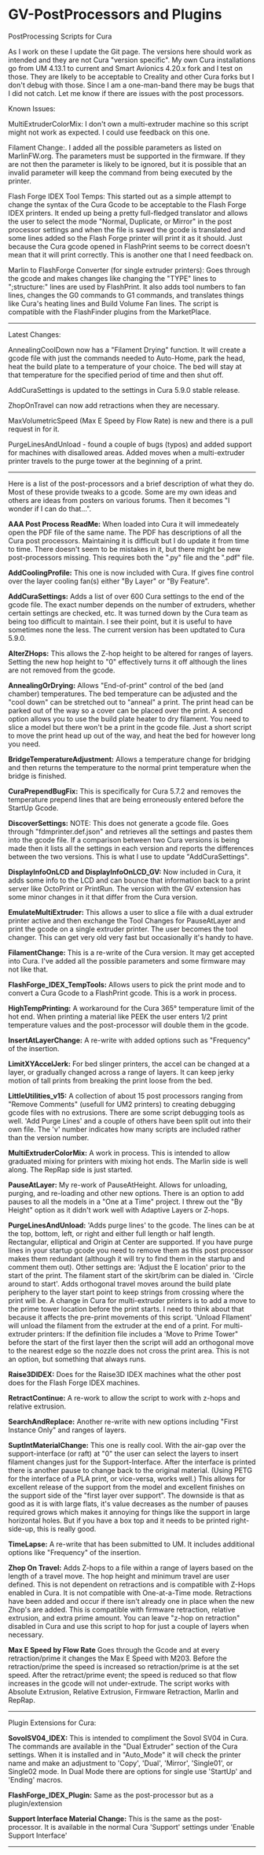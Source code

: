 # GV-PostProcessors and Plugins
 PostProcessing Scripts for Cura

As I work on these I update the Git page.  The versions here should work as intended and they are not Cura "version specific".  My own Cura installations go from UM 4.13.1 to current and Smart Avionics 4.20.x fork and I test on those.  They are likely to be acceptable to Creality and other Cura forks but I don't debug with those.  Since I am a one-man-band there may be bugs that I did not catch.  Let me know if there are issues with the post processors.

Known Issues:

MultiExtruderColorMix:
    I don't own a multi-extruder machine so this script might not work as expected.  I could use feedback on this one.
	
Filament Change:.
    I added all the possible parameters as listed on MarlinFW.org.  The parameters must be supported in the firmware.  If they are not then the parameter is likely to be ignored, but it is possible that an invalid parameter will keep the command from being executed by the printer.
	
Flash Forge IDEX Tool Temps:
    This started out as a simple attempt to change the syntax of the Cura Gcode to be acceptable to the Flash Forge IDEX printers.  It ended up being a pretty full-fledged translator and allows the user to select the mode "Normal, Duplicate, or Mirror" in the post processor settings and when the file is saved the gcode is translated and some lines added so the Flash Forge printer will print it as it should.  Just because the Cura gcode opened in FlashPrint seems to be correct doesn't mean that it will print correctly.  This is another one that I need feedback on.
	
Marlin to FlashForge Converter (for single extruder printers):
	Goes through the gcode and makes changes like changing the "TYPE" lines to ";structure:" lines are used by FlashPrint.  It also adds tool numbers to fan lines, changes the G0 commands to G1 commands, and translates things like Cura's heating lines and Build Volume Fan lines.  The script is compatible with the FlashFinder plugins from the MarketPlace.

-----------------------------------------------------------------------------
Latest Changes:

AnnealingCoolDown now has a "Filament Drying" function.  It will create a gcode file with just the commands needed to Auto-Home, park the head, heat the build plate to a temperature of your choice.  The bed will stay at that temperature for the specified period of time and then shut off.

AddCuraSettings is updated to the settings in Cura 5.9.0 stable release.

ZhopOnTravel can now add retractions when they are necessary.

MaxVolumetricSpeed (Max E Speed by Flow Rate) is new and there is a pull request in for it. 

PurgeLinesAndUnload - found a couple of bugs (typos) and added support for machines with disallowed areas.  Added moves when a multi-extruder printer travels to the purge tower at the beginning of a print.

-----------------------------------------------------------------------------
Here is a list of the post-processors and a brief description of what they do.
Most of these provide tweaks to a gcode.  Some are my own ideas and others are ideas from posters on various forums.  Then it becomes "I wonder if I can do that...".

**AAA Post Process ReadMe:**
	When loaded into Cura it will immedeately open the PDF file of the same name.  The PDF has descriptions of all the Cura post processors.  Maintaining it is difficult but I do update it from time to time.  There doesn't seem to be mistakes in it, but there might be new post-processors missing.  This requires both the ".py" file and the ".pdf" file.

**AddCoolingProfile:**
	This one is now included with Cura.  If gives fine control over the layer cooling fan(s) either "By Layer" or "By Feature".

**AddCuraSettings:**
	Adds a list of over 600 Cura settings to the end of the gcode file.  The exact number depends on the number of extruders, whether certain settings are checked, etc.  It was turned down by the Cura team as being too difficult to maintain.  I see their point, but it is useful to have sometimes none the less.  The current version has been updtated to Cura 5.9.0.

**AlterZHops:**
	This allows the Z-hop height to be altered for ranges of layers.  Setting the new hop height to "0" effectively turns it off although the lines are not removed from the gcode.

**AnnealingOrDrying:**
	Allows "End-of-print" control of the bed (and chamber) temperatures.  The bed temperature can be adjusted and the "cool down" can be stretched out to "anneal" a print.  The print head can be parked out of the way so a cover can be placed over the print.
	A second option allows you to use the build plate heater to dry filament.  You need to slice a model but there won't be a print in the gcode file.  Just a short script to move the print head up out of the way, and heat the bed for however long you need.

**BridgeTemperatureAdjustment:**
	Allows a temperature change for bridging and then returns the temperature to the normal print temperature when the bridge is finished.

**CuraPrependBugFix:**
	This is specifically for Cura 5.7.2 and removes the temperature prepend lines that are being erroneously entered before the StartUp Gcode.
	
**DiscoverSettings:**
    NOTE:  This does not generate a gcode file.
	Goes through "fdmprinter.def.json" and retrieves all the settings and pastes them into the gcode file.  If a comparison between two Cura versions is being made then it lists all the settings in each version and reports the differences between the two versions.  This is what I use to update "AddCuraSettings".

**DisplayInfoOnLCD and DisplayInfoOnLCD_GV:**
	Now included in Cura, it adds some info to the LCD and can bounce that information back to a print server like OctoPrint or PrintRun.  The version with the GV extension has some minor changes in it that differ from the Cura version.

**EmulateMultiExtruder:**
	This allows a user to slice a file with a dual extruder printer active and then exchange the Tool Changes for PauseAtLayer and print the gcode on a single extruder printer.  The user becomes the tool changer.  This can get very old very fast but occasionally it's handy to have.

**FilamentChange:**
	This is a re-write of the Cura version.  It may get accepted into Cura.  I've added all the possible parameters and some firmware may not like that.

**FlashForge_IDEX_TempTools:**
	Allows users to pick the print mode and to convert a Cura Gcode to a FlashPrint gcode.  This is a work in process.

**HighTempPrinting:**
	A workaround for the Cura 365° temperature limit of the hot end.  When printing a material like PEEK the user enters 1/2 print temperature values and the post-processor will double them in the gcode.

**InsertAtLayerChange:**
	A re-write with added options such as "Frequency" of the insertion.

**LimitXYAccelJerk:**
	For bed slinger printers, the accel can be changed at a layer, or gradually changed across a range of layers.  It can keep jerky motion of tall prints from breaking the print loose from the bed.

**LittleUtilities_v15:**
	A collection of about 15 post processors ranging from "Remove Comments" (usefull for UM2 printers) to creating debugging gcode files with no extrusions.  There are some script debugging tools as well.  'Add Purge Lines' and a couple of others have been split out into their own file.  The 'v' number indicates how many scripts are included rather than the version number.

**MultiExtruderColorMix:**
	A work in process.  This is intended to allow graduated mixing for printers with mixing hot ends.  The Marlin side is well along.  The RepRap side is just started.

**PauseAtLayer:**
	My re-work of PauseAtHeight.  Allows for unloading, purging, and re-loading and other new options.  There is an option to add pauses to all the models in a "One at a Time" project.  I threw out the "By Height" option as it didn't work well with Adaptive Layers or Z-hops.

**PurgeLinesAndUnload:**
	'Adds purge lines' to the gcode.  The lines can be at the top, bottom, left, or right and either full length or half length.  Rectangular, elliptical and Origin at Center are supported.  If you have purge lines in your startup gcode you need to remove them as this post processor makes them redundant (although it will try to find them in the startup and comment them out).
	Other settings are:
	'Adjust the E location' prior to the start of the print.  The filament start of the skirt/brim can be dialed in.
	'Circle around to start'.  Adds orthogonal travel moves around the build plate periphery to the layer start point to keep strings from crossing where the print will be.  A change in Cura for multi-extruder printers is to add a move to the prime tower location before the print starts.  I need to think about that because it affects the pre-print movements of this script.
	'Unload FIlament' will unload the filament from the extruder at the end of a print.
	For multi-extruder printers:  If the definition file includes a 'Move to Prime Tower" before the start of the first layer then the script will add an orthogonal move to the nearest edge so the nozzle does not cross the print area.  This is not an option, but something that always runs.

**Raise3DIDEX:**
	Does for the Raise3D IDEX machines what the other post does for the Flash Forge IDEX machines.

**RetractContinue:**
	A re-work to allow the script to work with z-hops and relative extrusion.

**SearchAndReplace:**
	Another re-write with new options including "First Instance Only" and ranges of layers.

**SuptIntMaterialChange:**
	This one is really cool.  With the air-gap over the support-interface (or raft) at "0" the user can select the layers to insert filament changes just for the Support-Interface.  After the interface is printed there is another pause to change back to the original material.  (Using PETG for the interface of a PLA print, or vice-versa, works well.)  This allows for excellent release of the support from the model and excellent finishes on the support side of the "first layer over support".  The downside is that as good as it is with large flats, it's value decreases as the number of pauses required grows which makes it annoying for things like the support in large horizontal holes.  But if you have a box top and it needs to be printed right-side-up, this is really good.

**TimeLapse:**
	A re-write that has been submitted to UM.  It includes additional options like "Frequency" of the insertion.
	
**Zhop On Travel:**
	Adds Z-hops to a file within a range of layers based on the length of a travel move.  The hop height and minimum travel are user defined.  This is not dependent on retractions and is compatible with Z-Hops enabled in Cura.  It is not compatible with One-at-a-Time mode.
	Retractions have been added and occur if there isn't already one in place when the new Zhop's are added.
	This is compatible with firmware retraction, relative extrusion, and extra prime amount.  You can leave "z-hop on retraction" disabled in Cura and use this script to hop for just a couple of layers when necessary.
	
**Max E Speed by Flow Rate**
	Goes through the Gcode and at every retraction/prime it changes the Max E Speed with M203.  Before the retraction/prime the speed is increased so retraction/prime is at the set speed.  After the retract/prime event; the speed is reduced so that flow increases in the gcode will not under-extrude.  The script works with Absolute Extrusion, Relative Extrusion, Firmware Retraction, Marlin and RepRap.

-----------------------------------------------------------------------------
Plugin Extensions for Cura:

**SovolSV04_IDEX:**
	This is intended to compliment the Sovol SV04 in Cura.  The commands are available in the "Dual Extruder" section of the Cura settings.
	When it is installed and in "Auto_Mode" it will check the printer name and make an adjustment to 'Copy', 'Dual', 'Mirror', 'Single01', or Single02 mode.  In Dual Mode there are options for single use 'StartUp' and 'Ending' macros.
	
**FlashForge_IDEX_Plugin:** 
	Same as the post-processor but as a plugin/extension

**Support Interface Material Change:** 
	This is the same as the post-processor.  It is available in the normal Cura 'Support' settings under 'Enable Support Interface'
	
-----------------------------------------------------------------------------

